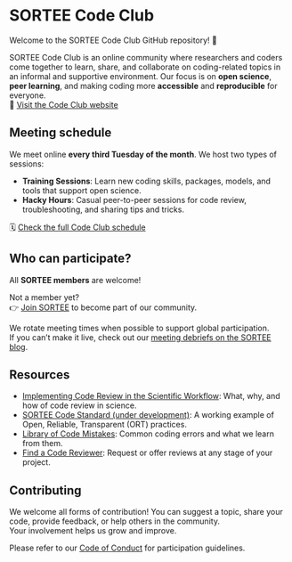 # SORTEE Code Club

Welcome to the SORTEE Code Club GitHub repository! 🎉

SORTEE Code Club is an online community where researchers and coders come together to learn, share, and collaborate on coding-related topics in an informal and supportive environment. Our focus is on **open science**, **peer learning**, and making coding more **accessible** and **reproducible** for everyone.  
🔗 [Visit the Code Club website](https://www.sortee.org/code_club/)

## Meeting schedule

We meet online **every third Tuesday of the month**. We host two types of sessions:

- **Training Sessions**: Learn new coding skills, packages, models, and tools that support open science.
- **Hacky Hours**: Casual peer-to-peer sessions for code review, troubleshooting, and sharing tips and tricks.

🗓️ [Check the full Code Club schedule](https://docs.google.com/spreadsheets/d/1rOOOE7ghPduwtFftG0DJJf0DXVigAdcmQ0xdEwbKQXo/edit?gid=1671163307#gid=1671163307)

## Who can participate?

All **SORTEE members** are welcome!

Not a member yet?  
👉 [Join SORTEE](https://www.sortee.org/join/) to become part of our community.

We rotate meeting times when possible to support global participation.  
If you can’t make it live, check out our [meeting debriefs on the SORTEE blog](https://www.sortee.org/blog/).

## Resources

- [Implementing Code Review in the Scientific Workflow](https://www.sortee.org/resources/implementing-code-review): What, why, and how of code review in science.
- [SORTEE Code Standard (under development)](https://github.com/SORTEE/CodeStandard): A working example of Open, Reliable, Transparent (ORT) practices.
- [Library of Code Mistakes](https://docs.google.com/presentation/d/12QN3WUc5v1Df7OArEox2U7l_N_qnHHuwzjCYiI4idC8/edit#slide=id.g2c3d428e31a_0_53): Common coding errors and what we learn from them.
- [Find a Code Reviewer](https://docs.google.com/spreadsheets/d/13akCaEoyy-9XBOqEqaXXNRd9EXC4W7cVSjjisOdtJhk/edit?usp=sharing): Request or offer reviews at any stage of your project.

## Contributing

We welcome all forms of contribution! You can suggest a topic, share your code, provide feedback, or help others in the community.  
Your involvement helps us grow and improve.

Please refer to our [Code of Conduct](https://www.sortee.org/codeofconduct/) for participation guidelines.
